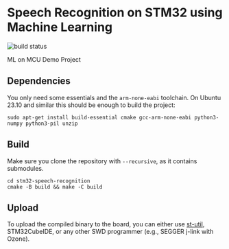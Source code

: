 # Speech Recognition on STM32 using Machine Learning
![build status](https://github.com/stgloorious/stm32-speech-recognition/actions/workflows/cmake-single-platform.yml/badge.svg)

ML on MCU Demo Project

## Dependencies
You only need some essentials and the `arm-none-eabi` toolchain.
On Ubuntu 23.10 and similar this should be enough to build the project:

~~~
sudo apt-get install build-essential cmake gcc-arm-none-eabi python3-numpy python3-pil unzip
~~~

## Build
Make sure you clone the repository with `--recursive`, as it contains submodules.

~~~
cd stm32-speech-recognition
cmake -B build && make -C build
~~~

## Upload
To upload the compiled binary to the board, you can either use
[st-util](https://github.com/stlink-org/stlink), STM32CubeIDE,
or any other SWD programmer (e.g., SEGGER j-link with Ozone).
